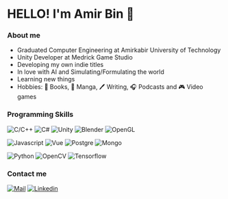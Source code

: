 # HELLO! I'm Amir Bin 👋

### About me

  - Graduated Computer Engineering at Amirkabir University of Technology
  - Unity Developer at Medrick Game Studio
  - Developing my own indie titles
  - In love with AI and Simulating/Formulating the world
  - Learning new things
  - Hobbies: :closed_book: Books, :book: Manga, :pen: Writing, :headphones: Podcasts and :video_game: Video games

### Programming Skills

![C/C++](https://img.shields.io/badge/-C/C++-00599C?style=for-the-badge&logo=C&logoColor=white)
![C#](https://img.shields.io/badge/-CSharp-239120?style=for-the-badge&logo=c-sharp&logoColor=white)
![Unity](https://img.shields.io/badge/-Unity-000000?style=for-the-badge&logo=unity&logoColor=white)
![Blender](https://img.shields.io/badge/-Blender-F5792A?style=for-the-badge&logo=blender&logoColor=white)
![OpenGL](https://img.shields.io/badge/-OpenGL-5586A4?style=for-the-badge&logo=opengl&logoColor=white)

![Javascript](https://img.shields.io/badge/-Javascript-F7DF1E?style=for-the-badge&logo=javascript&logoColor=black)
![Vue](https://img.shields.io/badge/-Vue-4FC08D?style=for-the-badge&logo=vuedotjs&logoColor=white)
![Postgre](https://img.shields.io/badge/-PostgreSQL-336791?style=for-the-badge&logo=postgresql&logoColor=white)
![Mongo](https://img.shields.io/badge/-MongoDB-47A248?style=for-the-badge&logo=mongodb&logoColor=white)

![Python](https://img.shields.io/badge/-Python-3776AB?style=for-the-badge&logo=python&logoColor=white)
![OpenCV](https://img.shields.io/badge/-OpenCV-5C3EE8?style=for-the-badge&logo=opencv&logoColor=white)
![Tensorflow](https://img.shields.io/badge/-Tensorflow-FF6F00?style=for-the-badge&logo=tensorflow&logoColor=white)


### Contact me

[![Mail](https://img.shields.io/badge/-Mail-D14836?style=for-the-badge&logo=Gmail&logoColor=white)](mailto:ur.amirbin@gmail.com)
[![Linkedin](https://img.shields.io/badge/-LinkedIn-blue?style=for-the-badge&logo=Linkedin&logoColor=white)](https://www.linkedin.com/in/amirbin/)

